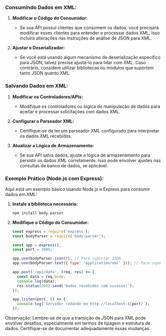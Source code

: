 ### Consumindo Dados em XML:

1. **Modificar o Código do Consumidor:**
   - Se sua API possui clientes que consomem os dados, você precisará modificar esses clientes para entender e processar dados XML. Isso incluirá alterações nas instruções de análise de JSON para XML.

2. **Ajustar o Deserializador:**
   - Se você está usando algum mecanismo de deserialização específico para JSON, talvez precise ajustá-lo para lidar com XML. Caso contrário, considere utilizar bibliotecas ou módulos que suportem tanto JSON quanto XML.

### Salvando Dados em XML:

1. **Modificar os Controladores/APIs:**
   - Modifique os controladores ou lógica de manipulação de dados para aceitar e processar solicitações com dados XML.

2. **Configurar o Parseador XML:**
   - Certifique-se de ter um parseador XML configurado para interpretar os dados XML recebidos.

3. **Atualizar a Lógica de Armazenamento:**
   - Se sua API salva dados, ajuste a lógica de armazenamento para persistir os dados XML corretamente. Isso pode envolver ajustes nas consultas de banco de dados, se aplicável.

### Exemplo Prático (Node.js com Express):

Aqui está um exemplo básico usando Node.js e Express para consumir dados em XML:

1. **Instale a biblioteca necessária:**

   ```bash
   npm install body-parser
   ```

2. **Modifique o Código do Consumidor:**

   ```javascript
   const express = require('express');
   const bodyParser = require('body-parser');

   const app = express();
   const port = 3000;

   app.use(bodyParser.json()); // Para suportar JSON
   app.use(bodyParser.text({ type: 'application/xml' })); // Para suportar XML

   app.post('/api/data', (req, res) => {
     const data = req.body;
     console.log(data);
     res.status(200).send('Dados recebidos com sucesso!');
   });

   app.listen(port, () => {
     console.log(`Servidor rodando em http://localhost:${port}`);
   });
   ```
Observação:
Lembre-se de que a transição de JSON para XML pode envolver desafios, especialmente em termos de tipagem e estrutura de dados. Certifique-se de documentar adequadamente essas mudanças.
